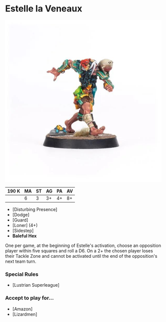 # Estelle la Veneaux

![](../media/starplayers/BBEstellelaVeneauxLead.jpg)

| 190 K  | MA | ST | AG | PA | AV |
| --- | --- | --- | --- | --- | --- |
| | 6 | 3 | 3+ | 4+ | 8+ |

* [Disturbing Presence]
* [Dodge]
* [Guard]
* [Loner] (4+)
* [Sidestep]
* **Baleful Hex**

One per game, at the beginning of Estelle's activation, choose an opposition player within five squares and roll a D6. On a 2+ the chosen player loses their Tackle Zone and cannot be activated until the end of the opposition's next team turn.

### Special Rules
* [Lustrian Superleague]

### Accept to play for...
* [Amazon]
* [Lizardmen]
